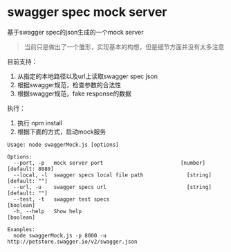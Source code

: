 # swagger spec mock server

基于swagger spec的json生成的一个mock server

>当前只是做出了一个雏形，实现基本的构想，但是细节方面并没有太多注意

目前支持：

1. 从指定的本地路径以及url上读取swagger spec json
2. 根据swagger规范，检查参数的合法性
3. 根据swagger规范，fake response的数据

执行：

1. 执行 npm install
2. 根据下面的方式，启动mock服务

```
Usage: node swaggerMock.js [options]

Options:
  --port, -p   mock server port                         [number] [default: 8080]
  --local, -l  swagger specs local file path              [string] [default: ""]
  --url, -u    swagger specs url                          [string] [default: ""]
  --test, -t   swagger test specs                                      [boolean]
  -h, --help   Show help                                               [boolean]

Examples:
  node swaggerMock.js -p 8000 -u http://petstore.swagger.io/v2/swagger.json

```
